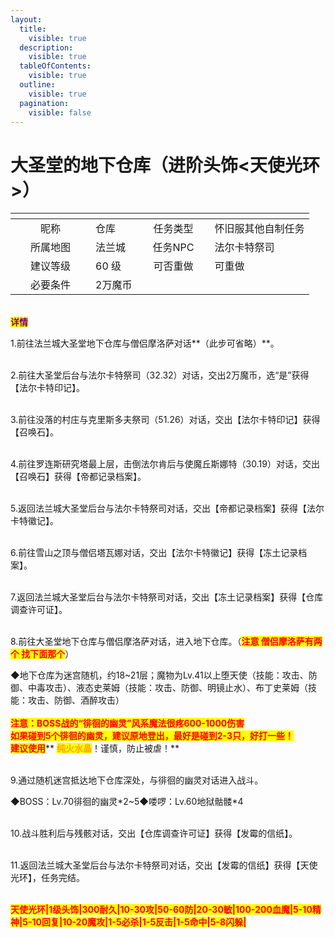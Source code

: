 ```yaml
---
layout:
  title:
    visible: true
  description:
    visible: true
  tableOfContents:
    visible: true
  outline:
    visible: true
  pagination:
    visible: false
---
```


# 大圣堂的地下仓库（进阶头饰<天使光环>）

<table data-header-hidden><thead><tr><th width="112" align="center"></th><th></th><th width="100" align="center"></th><th></th></tr></thead><tbody><tr><td align="center">昵称</td><td>仓库</td><td align="center">任务类型</td><td>怀旧服其他自制任务</td></tr><tr><td align="center">所属地图</td><td>法兰城</td><td align="center">任务NPC</td><td>法尔卡特祭司</td></tr><tr><td align="center">建议等级</td><td>60 级</td><td align="center">可否重做</td><td>可重做</td></tr><tr><td align="center">必要条件</td><td>2万魔币</td><td align="center"></td><td></td></tr></tbody></table>

\
<mark style="color:purple;">**详情**</mark>

1.前往法兰城大圣堂地下仓库与僧侣摩洛萨对话**（此步可省略）**。

\
2.前往大圣堂后台与法尔卡特祭司（32.32）对话，交出2万魔币，选“是”获得【法尔卡特印记】。

\
3.前往没落的村庄与克里斯多夫祭司（51.26）对话，交出【法尔卡特印记】获得【召唤石】。

\
4.前往罗连斯研究塔最上层，击倒法尔肯后与使魔丘斯娜特（30.19）对话，交出【召唤石】获得【帝都记录档案】。

\
5.返回法兰城大圣堂后台与法尔卡特祭司对话，交出【帝都记录档案】获得【法尔卡特徽记】。

\
6.前往雪山之顶与僧侣塔瓦娜对话，交出【法尔卡特徽记】获得【冻土记录档案】。

\
7.返回法兰城大圣堂后台与法尔卡特祭司对话，交出【冻土记录档案】获得【仓库调查许可证】。

\
8.前往大圣堂地下仓库与僧侣摩洛萨对话，进入地下仓库。（<mark style="color:red;">**注意 僧侣摩洛萨有两个 找下面那个**</mark>）

◆地下仓库为迷宫随机，约18\~21层；魔物为Lv.41以上堕天使（技能：攻击、防御、中毒攻击）、液态史莱姆（技能：攻击、防御、明镜止水）、布丁史莱姆（技能：攻击、防御、酒醉攻击）\
\
<mark style="color:red;">**注意：BOSS战的“徘徊的幽灵”风系魔法很疼600-1000伤害**</mark>\
<mark style="color:red;">**如果碰到5个徘徊的幽灵，建议原地登出，最好是碰到2-3只，好打一些！**</mark>\
<mark style="color:red;">**建议使用**</mark>** **<mark style="color:orange;">**纯火水晶**</mark><mark style="color:red;">**！谨慎，防止被虐！**</mark>

\
9.通过随机迷宫抵达地下仓库深处，与徘徊的幽灵对话进入战斗。

◆BOSS：Lv.70徘徊的幽灵\*2\~5◆喽啰：Lv.60地狱骷髅\*4

\
10.战斗胜利后与残骸对话，交出【仓库调查许可证】获得【发霉的信纸】。

\
11.返回法兰城大圣堂后台与法尔卡特祭司对话，交出【发霉的信纸】获得【天使光环】，任务完结。

\
<mark style="color:red;">**天使光环|1级头饰|300耐久|10-30攻|50-60防|20-30敏|100-200血魔|5-10精神|5-10回复|10-20魔攻|1-5必杀|1-5反击|1-5命中|5-8闪躲|**</mark>
